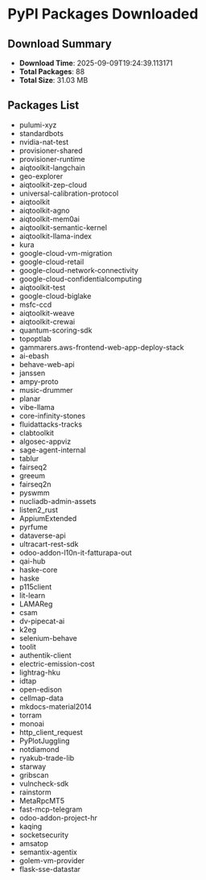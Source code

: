# PyPI Packages Downloaded

## Download Summary
- **Download Time**: 2025-09-09T19:24:39.113171
- **Total Packages**: 88
- **Total Size**: 31.03 MB

## Packages List
- pulumi-xyz
- standardbots
- nvidia-nat-test
- provisioner-shared
- provisioner-runtime
- aiqtoolkit-langchain
- geo-explorer
- aiqtoolkit-zep-cloud
- universal-calibration-protocol
- aiqtoolkit
- aiqtoolkit-agno
- aiqtoolkit-mem0ai
- aiqtoolkit-semantic-kernel
- aiqtoolkit-llama-index
- kura
- google-cloud-vm-migration
- google-cloud-retail
- google-cloud-network-connectivity
- google-cloud-confidentialcomputing
- aiqtoolkit-test
- google-cloud-biglake
- msfc-ccd
- aiqtoolkit-weave
- aiqtoolkit-crewai
- quantum-scoring-sdk
- topoptlab
- gammarers.aws-frontend-web-app-deploy-stack
- ai-ebash
- behave-web-api
- janssen
- ampy-proto
- music-drummer
- planar
- vibe-llama
- core-infinity-stones
- fluidattacks-tracks
- clabtoolkit
- algosec-appviz
- sage-agent-internal
- tablur
- fairseq2
- greeum
- fairseq2n
- pyswmm
- nucliadb-admin-assets
- listen2_rust
- AppiumExtended
- pyrfume
- dataverse-api
- ultracart-rest-sdk
- odoo-addon-l10n-it-fatturapa-out
- qai-hub
- haske-core
- haske
- p115client
- lit-learn
- LAMAReg
- csam
- dv-pipecat-ai
- k2eg
- selenium-behave
- toolit
- authentik-client
- electric-emission-cost
- lightrag-hku
- idtap
- open-edison
- cellmap-data
- mkdocs-material2014
- torram
- monoai
- http_client_request
- PyPlotJuggling
- notdiamond
- ryakub-trade-lib
- starway
- gribscan
- vulncheck-sdk
- rainstorm
- MetaRpcMT5
- fast-mcp-telegram
- odoo-addon-project-hr
- kaqing
- socketsecurity
- amsatop
- semantix-agentix
- golem-vm-provider
- flask-sse-datastar
